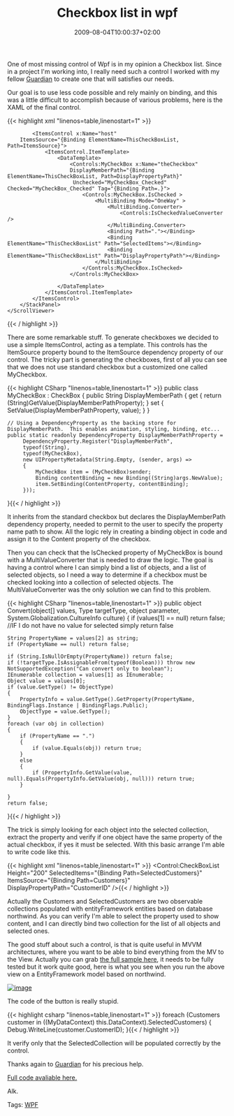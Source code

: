 ﻿---
title: "Checkbox list in wpf"
description: ""
date: 2009-08-04T10:00:37+02:00
draft: false
tags: [WPF]
categories: [WPF]
---
One of most missing control of Wpf is in my opinion a Checkbox list. Since in a project I'm working into, I really need such a control I worked with my fellow [Guardian](http://www.nablasoft.com/guardian) to create one that will satisfies our needs.

Our goal is to use less code possible and rely mainly on binding, and this was a little difficult to accomplish because of various problems, here is the XAML of the final control.

{{< highlight xml "linenos=table,linenostart=1" >}}
<UserControl x:Class="RepManagement.Browser.Controls.CheckBoxList"
    xmlns="http://schemas.microsoft.com/winfx/2006/xaml/presentation"
    xmlns:x="http://schemas.microsoft.com/winfx/2006/xaml"
    xmlns:Controls="clr-namespace:RepManagement.Browser.Controls"
    x:Name="ThisCheckBoxList">
    <ScrollViewer  VerticalScrollBarVisibility="Auto">
        <StackPanel>

            <ItemsControl x:Name="host"
        ItemsSource="{Binding ElementName=ThisCheckBoxList, Path=ItemsSource}">
                <ItemsControl.ItemTemplate>
                    <DataTemplate>
                        <Controls:MyCheckBox x:Name="theCheckbox"
                        DisplayMemberPath="{Binding ElementName=ThisCheckBoxList, Path=DisplayPropertyPath}" 
                         Unchecked="MyCheckBox_Checked"  Checked="MyCheckBox_Checked" Tag="{Binding Path=.}">
                            <Controls:MyCheckBox.IsChecked >
                                <MultiBinding Mode="OneWay" >
                                    <MultiBinding.Converter>
                                        <Controls:IsCheckedValueConverter />
                                    </MultiBinding.Converter>
                                    <Binding Path="."></Binding>
                                    <Binding ElementName="ThisCheckBoxList" Path="SelectedItems"></Binding>
                                    <Binding ElementName="ThisCheckBoxList" Path="DisplayPropertyPath"></Binding>
                                </MultiBinding>
                            </Controls:MyCheckBox.IsChecked>
                        </Controls:MyCheckBox>

                    </DataTemplate>
                </ItemsControl.ItemTemplate>
            </ItemsControl>
        </StackPanel>
    </ScrollViewer>
</UserControl>{{< / highlight >}}

<!-- Code inserted with Steve Dunn's Windows Live Writer Code Formatter Plugin.  http://dunnhq.com -->

There are some remarkable stuff. To generate checkboxes we decided to use a simple ItemsControl, acting as a template. This controls has the ItemSource property bound to the ItemSource dependency property of our control. The tricky part is generating the checkboxes, first of all you can see that we does not use standard checkbox but a customized one called MyCheckbox.

{{< highlight CSharp "linenos=table,linenostart=1" >}}
public class MyCheckBox : CheckBox
{
    public String DisplayMemberPath
    {
        get { return (String)GetValue(DisplayMemberPathProperty); }
        set { SetValue(DisplayMemberPathProperty, value); }
    }

    // Using a DependencyProperty as the backing store for DisplayMemberPath.  This enables animation, styling, binding, etc...
    public static readonly DependencyProperty DisplayMemberPathProperty =
         DependencyProperty.Register("DisplayMemberPath",
         typeof(String),
         typeof(MyCheckBox),
         new UIPropertyMetadata(String.Empty, (sender, args) =>
         {
             MyCheckBox item = (MyCheckBox)sender;
             Binding contentBinding = new Binding((String)args.NewValue);
             item.SetBinding(ContentProperty, contentBinding);
         }));
}{{< / highlight >}}

<!-- Code inserted with Steve Dunn's Windows Live Writer Code Formatter Plugin.  http://dunnhq.com -->

It inherits from the standard checkbox but declares the DisplayMemberPath dependency property, needed to permit to the user to specify the property name path to show. All the logic rely in creating a binding object in code and assign it to the Content property of the checkbox.

Then you can check that the IsChecked property of MyCheckBox is bound with a MultiValueConverter that is needed to draw the logic. The goal is having a control where I can simply bind a list of objects, and a list of selected objects, so I need a way to determine if a checkbox must be checked looking into a collection of selected objects. The MultiValueConverter was the only solution we can find to this problem.

{{< highlight CSharp "linenos=table,linenostart=1" >}}
public object Convert(object[] values, Type targetType, object parameter, System.Globalization.CultureInfo culture)
{
    if (values[1] == null) return false; //IF I do not have no value for selected simply return false

    String PropertyName = values[2] as string;
    if (PropertyName == null) return false;

    if (String.IsNullOrEmpty(PropertyName)) return false;
    if (!targetType.IsAssignableFrom(typeof(Boolean))) throw new NotSupportedException("Can convert only to boolean");
    IEnumerable collection = values[1] as IEnumerable;
    Object value = values[0];
    if (value.GetType() != ObjectType)
    {
        PropertyInfo = value.GetType().GetProperty(PropertyName, BindingFlags.Instance | BindingFlags.Public);
        ObjectType = value.GetType();
    }
    foreach (var obj in collection)
    {
        if (PropertyName == ".")
        {
            if (value.Equals(obj)) return true;
        }
        else
        {
            if (PropertyInfo.GetValue(value, null).Equals(PropertyInfo.GetValue(obj, null))) return true;
        }

    }
    return false;
}{{< / highlight >}}

<!-- Code inserted with Steve Dunn's Windows Live Writer Code Formatter Plugin.  http://dunnhq.com -->

The trick is simply looking for each object into the selected collection, extract the property and verify if one object have the same property of the actual checkbox, if yes it must be selected. With this basic arrange I'm able to write code like this.

{{< highlight xml "linenos=table,linenostart=1" >}}
    <Control:CheckBoxList Height="200"
        SelectedItems="{Binding Path=SelectedCustomers}"
        ItemsSource="{Binding Path=Customers}"
        DisplayPropertyPath="CustomerID"    />{{< / highlight >}}

<!-- Code inserted with Steve Dunn's Windows Live Writer Code Formatter Plugin.  http://dunnhq.com -->

Actually the Customers and SelectedCustomers are two observable collections populated with entityFramework entities based on database northwind. As you can verify I'm able to select the property used to show content, and I can directly bind two collection for the list of all objects and selected ones.

The good stuff about such a control, is that is quite useful in MVVM architectures, where you want to be able to bind everything from the MV to the View. Actually you can grab [the full sample here](http://www.codewrecks.com/blog/storage/checkboxlist.zip), it needs to be fully tested but it work quite good, here is what you see when you run the above view on a EntityFramework model based on northwind.

[![image](https://www.codewrecks.com/blog/wp-content/uploads/2009/08/image-thumb9.png "image")](https://www.codewrecks.com/blog/wp-content/uploads/2009/08/image9.png)

The code of the button is really stupid.

{{< highlight csharp "linenos=table,linenostart=1" >}}
foreach (Customers customer in ((MyDataContext) this.DataContext).SelectedCustomers)
{
    Debug.WriteLine(customer.CustomerID);
}{{< / highlight >}}

<!-- Code inserted with Steve Dunn's Windows Live Writer Code Formatter Plugin.  http://dunnhq.com -->

It verify only that the SelectedCollection will be populated correctly by the control.

Thanks again to [Guardian](http://www.nablasoft.com/guardian) for his precious help.

[Full code avaliable here.](http://www.codewrecks.com/blog/storage/checkboxlist.zip)

Alk.

Tags: [WPF](http://technorati.com/tag/WPF)
